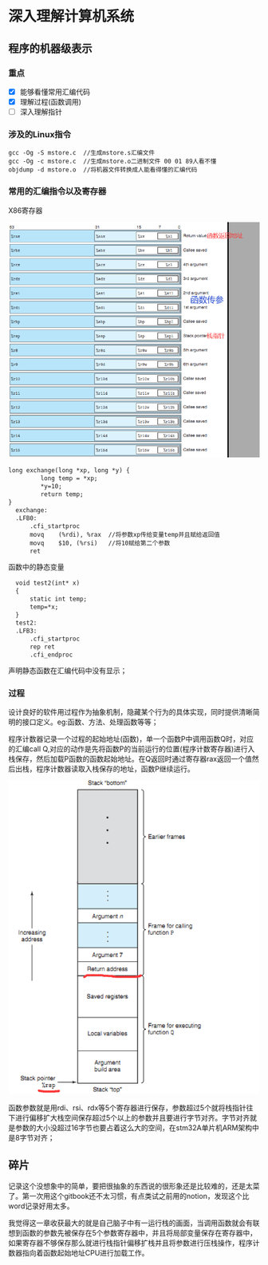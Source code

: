 # 深入理解计算机系统

## 程序的机器级表示

### 重点

* [x] 能够看懂常用汇编代码
* [x] 理解过程(函数调用)
* [ ] 深入理解指针

### 涉及的Linux指令

```
gcc -Og -S mstore.c  //生成mstore.s汇编文件
gcc -Og -c mstore.c  //生成mstore.o二进制文件 00 01 89人看不懂
objdump -d mstore.o  //将机器文件转换成人能看得懂的汇编代码
```



### 常用的汇编指令以及寄存器

X86寄存器

![](<../.gitbook/assets/image (1) (1) (1) (1) (1) (1).png>)

```
long exchange(long *xp, long *y) {
         long temp = *xp;
         *y=10;
         return temp;
}
  exchange:                                                                     
  .LFB0:    
      .cfi_startproc    
      movq    (%rdi), %rax  //将参数xp传给变量temp并且赋给返回值
      movq    $10, (%rsi)   //将10赋给第二个参数 
      ret 
```

函数中的静态变量

```
  void test2(int* x)                                                           
  {    
      static int temp;    
      temp=*x;        
  } 
  test2:    
  .LFB3:    
      .cfi_startproc    
      rep ret    
      .cfi_endproc    

```

声明静态函数在汇编代码中没有显示；

### 过程

设计良好的软件用过程作为抽象机制，隐藏某个行为的具体实现，同时提供清晰简明的接口定义。eg:函数、方法、处理函数等等；

程序计数器记录一个过程的起始地址(函数)，单一个函数P中调用函数Q时，对应的汇编call Q,对应的动作是先将函数P的当前运行的位置(程序计数寄存器)进行入栈保存，然后加载P函数的函数起始地址。在Q返回时通过寄存器rax返回一个值然后出栈，程序计数器读取入栈保存的地址，函数P继续运行。

![](<../.gitbook/assets/image (2) (1) (1).png>)

函数参数就是用rdi、rsi、rdx等5个寄存器进行保存，参数超过5个就将栈指针往下进行偏移扩大栈空间保存超过5个以上的参数并且要进行字节对齐。字节对齐就是参数的大小没超过16字节也要占着这么大的空间，在stm32A单片机ARM架构中是8字节对齐；



## 碎片

记录这个没想象中的简单，要把很抽象的东西说的很形象还是比较难的，还是太菜了。第一次用这个gitbook还不太习惯，有点类试之前用的notion，发现这个比word记录好用太多。

我觉得这一章收获最大的就是自己脑子中有一运行栈的画面，当调用函数就会有联想到函数的参数先被保存在5个参数寄存器中，并且将局部变量保存在寄存器中，如果寄存器不够保存那么就进行栈指针偏移扩栈并且将参数进行压栈操作，程序计数器指向着函数起始地址CPU进行加载工作。
